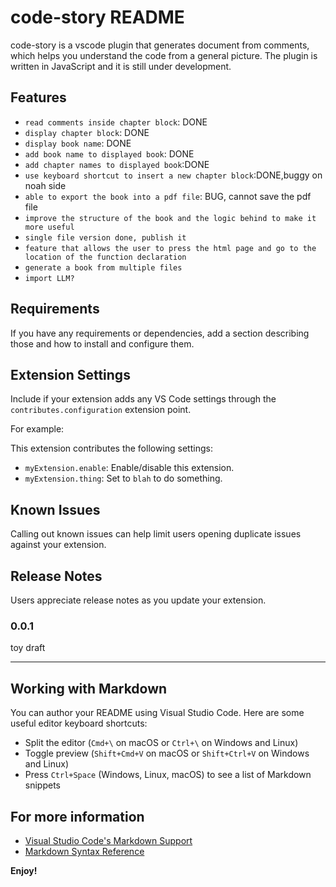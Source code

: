# code-story README

code-story is a vscode plugin that generates document from comments, which helps you understand the code from a general picture. The plugin is written in JavaScript and it is still under development.
## Features
* `read comments inside chapter block`: DONE 
* `display chapter block`: DONE
* `display book name`: DONE
* `add book name to displayed book`: DONE
* `add chapter names to displayed book`:DONE
* `use keyboard shortcut to insert a new chapter block`:DONE,buggy on noah side
* `able to export the book into a pdf file`: BUG, cannot save the pdf file 
* `improve the structure of the book and the logic behind to make it more useful`
* `single file version done, publish it `
* `feature that allows the user to press the html page and go to the location of the function declaration`
* `generate a book from multiple files`
* `import LLM?`
## Requirements

If you have any requirements or dependencies, add a section describing those and how to install and configure them.

## Extension Settings

Include if your extension adds any VS Code settings through the `contributes.configuration` extension point.

For example:

This extension contributes the following settings:

* `myExtension.enable`: Enable/disable this extension.
* `myExtension.thing`: Set to `blah` to do something.

## Known Issues

Calling out known issues can help limit users opening duplicate issues against your extension.

## Release Notes

Users appreciate release notes as you update your extension.

### 0.0.1
toy draft



---

## Working with Markdown

You can author your README using Visual Studio Code.  Here are some useful editor keyboard shortcuts:

* Split the editor (`Cmd+\` on macOS or `Ctrl+\` on Windows and Linux)
* Toggle preview (`Shift+Cmd+V` on macOS or `Shift+Ctrl+V` on Windows and Linux)
* Press `Ctrl+Space` (Windows, Linux, macOS) to see a list of Markdown snippets

## For more information

* [Visual Studio Code's Markdown Support](http://code.visualstudio.com/docs/languages/markdown)
* [Markdown Syntax Reference](https://help.github.com/articles/markdown-basics/)

**Enjoy!**
